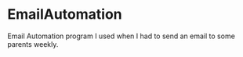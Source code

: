 # EmailAutomation

Email Automation program I used when I had to send an email to some parents weekly.
